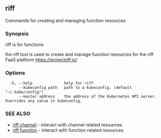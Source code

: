 ## riff

Commands for creating and managing function resources

### Synopsis

riff is for functions

the riff tool is used to create and manage function resources for the riff FaaS platform https://projectriff.io/

### Options

```
  -h, --help              help for riff
      --kubeconfig path   path to a kubeconfig. (default "~/.kube/config")
      --master address    the address of the Kubernetes API server. Overrides any value in kubeconfig.
```

### SEE ALSO

* [riff channel](riff_channel.md)	 - interact with channel related resources
* [riff function](riff_function.md)	 - interact with function related resources

